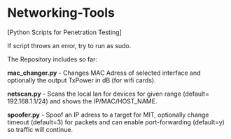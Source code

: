 # Networking-Tools
[Python Scripts for Penetration Testing]

If script throws an error, try to run as sudo.

The Repository includes so far:

**mac_changer.py** - Changes MAC Adress of selected interface and optionally the output TxPower in dB (for wifi cards).

**netscan.py** - Scans the local lan for devices for given range (default= 192.168.1.1/24) and shows the IP/MAC/HOST_NAME.

**spoofer.py** - Spoof an IP adress to a target for MIT, optionally change timeout (default=3) for packets and can enable port-forwarding (default=y) so traffic will continue.
